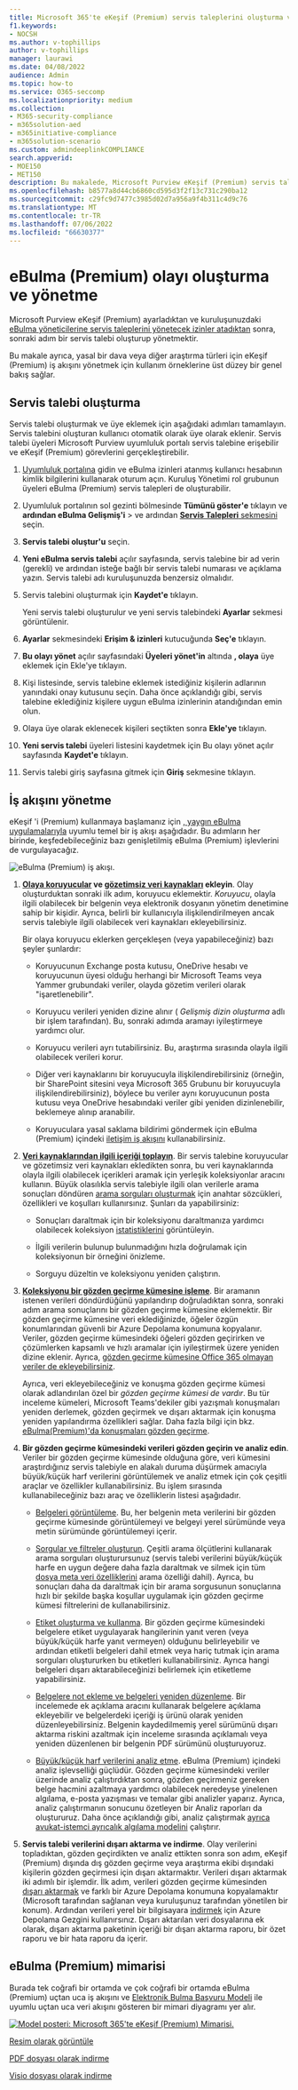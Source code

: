 ```yaml
---
title: Microsoft 365'te eKeşif (Premium) servis taleplerini oluşturma ve yönetme
f1.keywords:
- NOCSH
ms.author: v-tophillips
author: v-tophillips
manager: laurawi
ms.date: 04/08/2022
audience: Admin
ms.topic: how-to
ms.service: O365-seccomp
ms.localizationpriority: medium
ms.collection:
- M365-security-compliance
- m365solution-aed
- m365initiative-compliance
- m365solution-scenario
ms.custom: admindeeplinkCOMPLIANCE
search.appverid:
- MOE150
- MET150
description: Bu makalede, Microsoft Purview eKeşif (Premium) servis taleplerinin nasıl oluşturulacağı ve yönetileceğini açıklanmaktadır. İlk adım bir servis talebi oluşturmak ve eBulma (Premium) özelliklerini ve işlevselliğini kullanmaya başlamaktır.
ms.openlocfilehash: b8577a8d44cb6860cd595d3f2f13c731c290ba12
ms.sourcegitcommit: c29fc9d7477c3985d02d7a956a9f4b311c4d9c76
ms.translationtype: MT
ms.contentlocale: tr-TR
ms.lasthandoff: 07/06/2022
ms.locfileid: "66630377"
---
```

# <a name="create-and-manage-an-ediscovery-premium-case"></a>eBulma (Premium) olayı oluşturma ve yönetme

Microsoft Purview eKeşif (Premium) ayarladıktan ve kuruluşunuzdaki [eBulma yöneticilerine servis taleplerini yönetecek izinler atadıktan](get-started-with-advanced-ediscovery.md#step-2-assign-ediscovery-permissions) sonra, sonraki adım bir servis talebi oluşturup yönetmektir.

Bu makale ayrıca, yasal bir dava veya diğer araştırma türleri için eKeşif (Premium) iş akışını yönetmek için kullanım örneklerine üst düzey bir genel bakış sağlar.

## <a name="create-a-case"></a>Servis talebi oluşturma

Servis talebi oluşturmak ve üye eklemek için aşağıdaki adımları tamamlayın. Servis talebini oluşturan kullanıcı otomatik olarak üye olarak eklenir. Servis talebi üyeleri Microsoft Purview uyumluluk portalı servis talebine erişebilir ve eKeşif (Premium) görevlerini gerçekleştirebilir.

1. <a href="https://go.microsoft.com/fwlink/p/?linkid=2077149" target="_blank">Uyumluluk portalına</a> gidin ve eBulma izinleri atanmış kullanıcı hesabının kimlik bilgilerini kullanarak oturum açın. Kuruluş Yönetimi rol grubunun üyeleri eBulma (Premium) servis talepleri de oluşturabilir.

2. Uyumluluk portalının sol gezinti bölmesinde **Tümünü göster'e** tıklayın ve **ardından eBulma Gelişmiş'i** >  ve ardından <a href="https://go.microsoft.com/fwlink/p/?linkid=2173764" target="_blank">**Servis Talepleri** sekmesini</a> seçin.

3. **Servis talebi oluştur'u** seçin.

4. **Yeni eBulma servis talebi** açılır sayfasında, servis talebine bir ad verin (gerekli) ve ardından isteğe bağlı bir servis talebi numarası ve açıklama yazın. Servis talebi adı kuruluşunuzda benzersiz olmalıdır.

5. Servis talebini oluşturmak için **Kaydet'e** tıklayın.

   Yeni servis talebi oluşturulur ve yeni servis talebindeki **Ayarlar** sekmesi görüntülenir.

6. **Ayarlar** sekmesindeki **Erişim & izinleri** kutucuğunda **Seç'e** tıklayın.

7. **Bu olayı yönet** açılır sayfasındaki **Üyeleri yönet'in** altında **, olaya** üye eklemek için Ekle'ye tıklayın.

8. Kişi listesinde, servis talebine eklemek istediğiniz kişilerin adlarının yanındaki onay kutusunu seçin. Daha önce açıklandığı gibi, servis talebine eklediğiniz kişilere uygun eBulma izinlerinin atandığından emin olun.

9. Olaya üye olarak eklenecek kişileri seçtikten sonra **Ekle'ye** tıklayın.

10. **Yeni servis talebi** üyeleri listesini kaydetmek için Bu olayı yönet açılır sayfasında **Kaydet'e** tıklayın.

11. Servis talebi giriş sayfasına gitmek için **Giriş** sekmesine tıklayın.

## <a name="manage-the-workflow"></a>İş akışını yönetme

eKeşif 'i (Premium) kullanmaya başlamanız için [, yaygın eBulma uygulamalarıyla](advanced-ediscovery-edrm.md) uyumlu temel bir iş akışı aşağıdadır. Bu adımların her birinde, keşfedebileceğiniz bazı genişletilmiş eBulma (Premium) işlevlerini de vurgulayacağız.

![eBulma (Premium) iş akışı.](../media/AeDWorkflow.png)

1. **[Olaya koruyucular](add-custodians-to-case.md) ve [gözetimsiz veri kaynakları](non-custodial-data-sources.md) ekleyin**. Olay oluşturduktan sonraki ilk adım, koruyucu eklemektir. *Koruyucu*, olayla ilgili olabilecek bir belgenin veya elektronik dosyanın yönetim denetimine sahip bir kişidir. Ayrıca, belirli bir kullanıcıyla ilişkilendirilmeyen ancak servis talebiyle ilgili olabilecek veri kaynakları ekleyebilirsiniz.

   Bir olaya koruyucu eklerken gerçekleşen (veya yapabileceğiniz) bazı şeyler şunlardır:

   - Koruyucunun Exchange posta kutusu, OneDrive hesabı ve koruyucunun üyesi olduğu herhangi bir Microsoft Teams veya Yammer grubundaki veriler, olayda gözetim verileri olarak "işaretlenebilir".
  
   - Koruyucu verileri yeniden dizine alınır ( *Gelişmiş dizin oluşturma* adlı bir işlem tarafından). Bu, sonraki adımda aramayı iyileştirmeye yardımcı olur.
  
   - Koruyucu verileri ayrı tutabilirsiniz. Bu, araştırma sırasında olayla ilgili olabilecek verileri korur.
  
   - Diğer veri kaynaklarını bir koruyucuyla ilişkilendirebilirsiniz (örneğin, bir SharePoint sitesini veya Microsoft 365 Grubunu bir koruyucuyla ilişkilendirebilirsiniz), böylece bu veriler aynı koruyucunun posta kutusu veya OneDrive hesabındaki veriler gibi yeniden dizinlenebilir, beklemeye alınıp aranabilir.

   - Koruyuculara yasal saklama bildirimi göndermek için eBulma (Premium) içindeki [iletişim iş akışını](managing-custodian-communications.md) kullanabilirsiniz.

2. **[Veri kaynaklarından ilgili içeriği toplayın](create-draft-collection.md)**. Bir servis talebine koruyucular ve gözetimsiz veri kaynakları ekledikten sonra, bu veri kaynaklarında olayla ilgili olabilecek içerikleri aramak için yerleşik koleksiyonlar aracını kullanın. Büyük olasılıkla servis talebiyle ilgili olan verilerle arama sonuçları döndüren [arama sorguları oluşturmak](building-search-queries.md) için anahtar sözcükleri, özellikleri ve koşulları kullanırsınız. Şunları da yapabilirsiniz:

   - Sonuçları daraltmak için bir koleksiyonu daraltmanıza yardımcı olabilecek koleksiyon [istatistiklerini](collection-statistics-reports.md) görüntüleyin.

   - İlgili verilerin bulunup bulunmadığını hızla doğrulamak için koleksiyonun bir örneğini önizleme.

   - Sorguyu düzeltin ve koleksiyonu yeniden çalıştırın.

3. **[Koleksiyonu bir gözden geçirme kümesine işleme](commit-draft-collection.md)**. Bir aramanın istenen verileri döndürdüğünü yapılandırıp doğruladıktan sonra, sonraki adım arama sonuçlarını bir gözden geçirme kümesine eklemektir. Bir gözden geçirme kümesine veri eklediğinizde, öğeler özgün konumlarından güvenli bir Azure Depolama konumuna kopyalanır. Veriler, gözden geçirme kümesindeki öğeleri gözden geçirirken ve çözümlerken kapsamlı ve hızlı aramalar için iyileştirmek üzere yeniden dizine eklenir. Ayrıca, [gözden geçirme kümesine Office 365 olmayan veriler de ekleyebilirsiniz](load-non-office-365-data-into-a-review-set.md).

   Ayrıca, veri ekleyebileceğiniz ve konuşma gözden geçirme kümesi olarak adlandırılan özel bir *gözden geçirme kümesi de vardır*. Bu tür inceleme kümeleri, Microsoft Teams'dekiler gibi yazışmalı konuşmaları yeniden derlemek, gözden geçirmek ve dışarı aktarmak için konuşma yeniden yapılandırma özellikleri sağlar. Daha fazla bilgi için bkz. [eBulma(Premium)'da konuşmaları gözden geçirme](conversation-review-sets.md).

4. **Bir gözden geçirme kümesindeki verileri gözden geçirin ve analiz edin**. Veriler bir gözden geçirme kümesinde olduğuna göre, veri kümesini araştırdığınız servis talebiyle en alakalı duruma düşürmek amacıyla büyük/küçük harf verilerini görüntülemek ve analiz etmek için çok çeşitli araçlar ve özellikler kullanabilirsiniz. Bu işlem sırasında kullanabileceğiniz bazı araç ve özelliklerin listesi aşağıdadır.

   - [Belgeleri görüntüleme](view-documents-in-review-set.md). Bu, her belgenin meta verilerini bir gözden geçirme kümesinde görüntülemeyi ve belgeyi yerel sürümünde veya metin sürümünde görüntülemeyi içerir.

   - [Sorgular ve filtreler oluşturun](review-set-search.md). Çeşitli arama ölçütlerini kullanarak arama sorguları oluşturursunuz (servis talebi verilerini büyük/küçük harfe en uygun değere daha fazla daraltmak ve silmek için tüm [dosya meta veri özelliklerini](document-metadata-fields-in-advanced-ediscovery.md) arama özelliği dahil). Ayrıca, bu sonuçları daha da daraltmak için bir arama sorgusunun sonuçlarına hızlı bir şekilde başka koşullar uygulamak için gözden geçirme kümesi filtrelerini de kullanabilirsiniz. 

   - [Etiket oluşturma ve kullanma](tagging-documents.md). Bir gözden geçirme kümesindeki belgelere etiket uygulayarak hangilerinin yanıt veren (veya büyük/küçük harfe yanıt vermeyen) olduğunu belirleyebilir ve ardından etiketli belgeleri dahil etmek veya hariç tutmak için arama sorguları oluştururken bu etiketleri kullanabilirsiniz. Ayrıca hangi belgeleri dışarı aktarabileceğinizi belirlemek için etiketleme yapabilirsiniz.

   - [Belgelere not ekleme ve belgeleri yeniden düzenleme](view-documents-in-review-set.md#annotate-view). Bir incelemede ek açıklama aracını kullanarak belgelere açıklama ekleyebilir ve belgelerdeki içeriği iş ürünü olarak yeniden düzenleyebilirsiniz. Belgenin kaydedilmemiş yerel sürümünü dışarı aktarma riskini azaltmak için inceleme sırasında açıklamalı veya yeniden düzenlenen bir belgenin PDF sürümünü oluşturuyoruz.

   - [Büyük/küçük harf verilerini analiz etme](analyzing-data-in-review-set.md). eBulma (Premium) içindeki analiz işlevselliği güçlüdür. Gözden geçirme kümesindeki veriler üzerinde analiz çalıştırdıktan sonra, gözden geçirmeniz gereken belge hacmini azaltmaya yardımcı olabilecek neredeyse yinelenen algılama, e-posta yazışması ve temalar gibi analizler yaparız. Ayrıca, analiz çalıştırmanın sonucunu özetleyen bir Analiz raporları da oluştururuz. Daha önce açıklandığı gibi, analiz çalıştırmak [ayrıca avukat-istemci ayrıcalık algılama modelini](attorney-privilege-detection.md#use-the-attorney-client-privilege-detection-model) çalıştırır.

5. **Servis talebi verilerini dışarı aktarma ve indirme**. Olay verilerini topladıktan, gözden geçirdikten ve analiz ettikten sonra son adım, eKeşif (Premium) dışında dış gözden geçirme veya araştırma ekibi dışındaki kişilerin gözden geçirmesi için dışarı aktarmaktır. Verileri dışarı aktarmak iki adımlı bir işlemdir. İlk adım, verileri gözden geçirme kümesinden [dışarı aktarmak](export-documents-from-review-set.md) ve farklı bir Azure Depolama konumuna kopyalamaktır (Microsoft tarafından sağlanan veya kuruluşunuz tarafından yönetilen bir konum). Ardından verileri yerel bir bilgisayara [indirmek](download-export-jobs.md) için Azure Depolama Gezgini kullanırsınız. Dışarı aktarılan veri dosyalarına ek olarak, dışarı aktarma paketinin içeriği bir dışarı aktarma raporu, bir özet raporu ve bir hata raporu da içerir.

## <a name="ediscovery-premium-architecture"></a>eBulma (Premium) mimarisi

Burada tek coğrafi bir ortamda ve çok coğrafi bir ortamda eBulma (Premium) uçtan uca iş akışını ve [Elektronik Bulma Başvuru Modeli](overview-ediscovery-20.md#ediscovery-premium-alignment-with-the-electronic-discovery-reference-model) ile uyumlu uçtan uca veri akışını gösteren bir mimari diyagramı yer alır.

[![Model posteri: Microsoft 365'te eKeşif (Premium) Mimarisi.](../media/solutions-architecture-center/ediscovery-poster-thumb.png)](../media/solutions-architecture-center/m365-advanced-ediscovery-architecture.png)

[Resim olarak görüntüle](../media/solutions-architecture-center/m365-advanced-ediscovery-architecture.png)

[PDF dosyası olarak indirme](https://download.microsoft.com/download/d/1/c/d1ce536d-9bcf-4d31-b75b-fcf0dc560665/m365-advanced-ediscovery-architecture.pdf)

[Visio dosyası olarak indirme](https://download.microsoft.com/download/d/1/c/d1ce536d-9bcf-4d31-b75b-fcf0dc560665/m365-advanced-ediscovery-architecture.vsdx)
